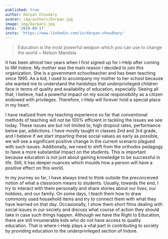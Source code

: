 ```yaml
---
published: true
author: Darpan Choudary
avatar: img/authors/Darpan.jpg
image: img/Darpan1.jpg
date: '2020-09-17'
insta: 'https://www.linkedin.com/in/darpan-choudhary'
---
```



> Education is the most powerful weapon which you can use to change the world
                                                             ~ Nelson Mandela

It has been almost two years when I first signed up for i-Help after coming to IIM Indore. My mother was the main reason I decided to join this organization. She is a government schoolteacher and has been teaching since 1995. As a kid, I used to accompany my mother to her school because she wanted me to understand the hardships that underprivileged children face in terms of quality and availability of education, especially. Seeing all that, I believe, had a powerful impact on my social responsibility as a citizen endowed with privileges. Therefore, i-Help will forever hold a special place in my heart.

I have realized from my teaching experience so far that conventional methods of teaching will not be 100% efficient in tackling the issues we see today. These issues are but not limited to, high dropout rates, performance below par, addictions. I have mostly taught in classes 2nd and 3rd grade, and I believe if we start imparting these social values as early as possible, we will see a significant positive change in the current scenario plagued with such issues. Additionally, we need to shift from the orthodox pedagogy to have a more substantial impact on the students. This is important because education is not just about gaining knowledge to be successful in life. Still, it has deeper nuances which moulds how a person will have a positive effect on this world.

In my journey so far, I have always tried to think outside the preconceived notion of what a classroom means to students. Usually, towards the end, I try to interact with them personally and share stories about our lives, our hobbies, and our family. On some days, I teach them how to draw commonly used household items and try to connect them with what they have learned on that day. Occasionally, I show them short films dealing with social issues in our society and discuss what course of action they should take in case such things happen. Although we have the Right to Education, there are still innumerable kids who do not have access to quality education. That is where i-Help plays a vital part in contributing to society by providing education to the underprivileged section of Indore.
